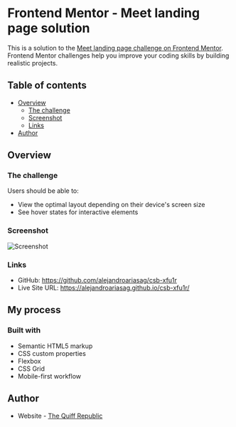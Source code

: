 # Frontend Mentor - Meet landing page solution

This is a solution to the [Meet landing page challenge on Frontend Mentor](https://www.frontendmentor.io/challenges/meet-landing-page-rbTDS6OUR). Frontend Mentor challenges help you improve your coding skills by building realistic projects.

## Table of contents

- [Overview](#overview)
  - [The challenge](#the-challenge)
  - [Screenshot](#screenshot)
  - [Links](#links)
- [Author](#author)

## Overview

### The challenge

Users should be able to:

- View the optimal layout depending on their device's screen size
- See hover states for interactive elements

### Screenshot

![Screenshot](https://alejandroariasag.github.io/csb-xfu1r/assets//screenshot.png)

### Links

- GitHub: https://github.com/alejandroariasag/csb-xfu1r
- Live Site URL: https://alejandroariasag.github.io/csb-xfu1r/

## My process

### Built with

- Semantic HTML5 markup
- CSS custom properties
- Flexbox
- CSS Grid
- Mobile-first workflow

## Author

- Website - [The Quiff Republic](https://www.thequiffrepublic.com)
